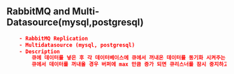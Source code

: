 ## RabbitMQ and Multi-Datasource(mysql,postgresql)

```json
    - RabbitMQ Replication
    - Multidatasource (mysql, postgresql)
    - Description
        큐에 데이터를 넣은 후 각 데이터베이스에 큐에서 꺼내온 데이터를 동기화 시켜주는 샘플 예제
        큐에서 데이터를 꺼내올 경우 버퍼에 max 만큼 증가 되면 큐리스너를 잠시 중지하고 데이터 저장후 다시 큐 리스너를 동작 시키도록 한다. 
```
